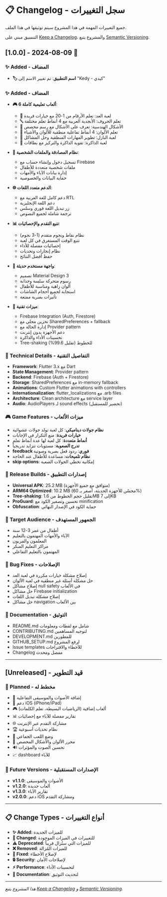 # 📋 Changelog - سجل التغييرات

جميع التغييرات المهمة في هذا المشروع سيتم توثيقها في هذا الملف.

التنسيق مبني على [Keep a Changelog](https://keepachangelog.com/en/1.0.0/)،
والمشروع يتبع [Semantic Versioning](https://semver.org/spec/v2.0.0.html).

## [1.0.0] - 2024-08-09 🎉

### ✨ Added - المضاف
- **🏷️ اسم التطبيق**: تم تغيير الاسم إلى "Kedy - كيدي"

### ✨ Added - المضاف
- **🎮 6 ألعاب تعليمية كاملة**:
  - 🔢 لعبة العد: تعلم الأرقام من 1-20 مع خيارات فريدة
  - 🔤 تعلم الحروف: الأبجدية العربية مع 4 أنماط تعلم مختلفة
  - 🔺 الأشكال الهندسية: تعرف على الأشكال مع رسم مخصص
  - 🎨 تعلم الألوان: 4 أنماط تفاعلية منطقية للألوان والأشياء
  - 🧩 لعبة البازل: تطوير المهارات المنطقية وحل المشاكل
  - 🧠 لعبة الذاكرة: تقوية الذاكرة والتركيز مع بطاقات

- **🔐 نظام المصادقة والملفات الشخصية**:
  - تسجيل دخول وإنشاء حساب مع Firebase
  - ملفات شخصية متعددة للأطفال
  - إدارة بيانات الآباء والأمهات
  - حماية البيانات والخصوصية

- **🌐 الدعم متعدد اللغات**:
  - دعم كامل للغة العربية مع RTL
  - دعم اللغة الإنجليزية
  - زر تبديل اللغة فوري وسلس
  - ترجمة شاملة لجميع النصوص

- **📊 تتبع التقدم والإحصائيات**:
  - نظام نقاط ونجوم متقدم (1-3 نجوم)
  - تتبع الوقت المستغرق في كل لعبة
  - إحصائيات مفصلة للأداء
  - نظام إنجازات وتحديات
  - حفظ أفضل النتائج

- **🎨 واجهة مستخدم حديثة**:
  - تصميم Material Design 3
  - رسوم متحركة سلسة وجذابة
  - ألوان زاهية ومناسبة للأطفال
  - استجابة لجميع أحجام الشاشات
  - تأثيرات بصرية ممتعة

- **🔧 ميزات تقنية**:
  - Firebase Integration (Auth, Firestore)
  - تخزين محلي مع SharedPreferences + fallback
  - إدارة الحالة مع Provider pattern
  - دعم الأجهزة بدون إنترنت
  - تحسينات الأداء والذاكرة
  - Tree-shaking للخطوط (تقليل 99.6%)

### 🔧 Technical Details - التفاصيل التقنية
- **Framework**: Flutter 3.x مع Dart
- **State Management**: Provider pattern
- **Backend**: Firebase (Auth + Firestore)
- **Storage**: SharedPreferences مع in-memory fallback
- **Animations**: Custom Flutter animations with controllers
- **Internationalization**: flutter_localizations مع .arb files
- **Architecture**: Clean architecture مع service layer
- **Audio**: AudioPlayers لـ sound effects (تحضير للمستقبل)

### 🎮 Game Features - ميزات الألعاب
- **نظام جولات ديناميكي**: كل لعبة تولد جولات عشوائية
- **خيارات فريدة**: منع التكرار في الإجابات
- **أنماط متعددة**: كل لعبة لها عدة أنماط تعلم
- **تدرج الصعوبة**: مستويات تتزايد تدريجياً
- **feedback فوري**: ردود فعل بصرية وصوتية
- **نظام تلميحات**: مساعدة للأطفال عند الحاجة
- **skip options**: إمكانية تخطي الجولات الصعبة

### 📱 Release Builds - إصدارات التطبيق
- **Universal APK**: 25.2 MB (متوافق مع جميع الأجهزة)
- **ARM64 Optimized**: 10.2 MB (محسّن للأجهزة الحديثة، أصغر بـ 60%)
- **Tree-shaking**: تقليل حجم الخطوط من 1.6MB إلى 7KB
- **ProGuard**: تحسين وتصغير الكود مع minification
- **Obfuscation**: حماية الكود في الإصدار النهائي

### 🎯 Target Audience - الجمهور المستهدف
- أطفال من عمر 3-12 سنة
- الآباء والأمهات المهتمون بالتعليم
- المعلمون والمربون
- مراكز التعليم المبكر
- المهتمون بالتعليم التفاعلي

### 🐛 Bug Fixes - الإصلاحات
- إصلاح مشكلة خيارات مكررة في لعبة العد
- حل مشكلة أسئلة غير منطقية في لعبة الألوان
- إصلاح مشاكل null safety في الألعاب
- حل مشاكل Firebase initialization
- إصلاح مشكلة تبديل اللغات
- حل مشاكل navigation بين الألعاب

### 📝 Documentation - التوثيق
- README.md شامل مع لقطات ومعلومات
- CONTRIBUTING.md لتوجيه المساهمين
- DEVELOPMENT.md للمطورين
- GITHUB_SETUP.md لرفع المشروع
- Issue templates للأخطاء والاقتراحات
- Changelog مفصل ومحدث

---

## [Unreleased] - قيد التطوير

### 🔮 Planned - مخطط له
- 🎵 إضافة الأصوات والموسيقى التفاعلية
- 📱 دعم iOS (iPhone/iPad)
- 🎮 ألعاب إضافية (الرياضيات البسيطة، تعلم الكلمات)
- 📊 تقارير مفصلة للآباء مع إحصائيات
- 🌐 مشاركة التقدم عبر الإنترنت
- 🏆 نظام تحديات أسبوعية
- 👥 وضع اللعب الجماعي
- 🎨 محرر الألوان والأشكال المخصص
- 🔊 تحسين الصوت والمؤثرات
- 📈 dashboard للآباء

### 🚀 Future Versions - الإصدارات المستقبلية
- **v1.1.0**: الأصوات والموسيقى
- **v1.2.0**: ألعاب جديدة
- **v1.3.0**: تقارير الآباء
- **v2.0.0**: دعم iOS ومشاركة التقدم

---

## 📋 Change Types - أنواع التغييرات

- **✨ Added**: للميزات الجديدة
- **🔄 Changed**: للتغييرات في الميزات الموجودة
- **⚠️ Deprecated**: للميزات التي ستُزال قريباً
- **❌ Removed**: للميزات المُزالة
- **🐛 Fixed**: لإصلاح الأخطاء
- **🔒 Security**: لإصلاحات الأمان
- **⚡ Performance**: لتحسينات الأداء
- **📝 Documentation**: لتحديث التوثيق

---

*هذا المشروع يتبع [Keep a Changelog](https://keepachangelog.com/en/1.0.0/) و [Semantic Versioning](https://semver.org/spec/v2.0.0.html).*
